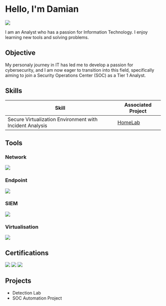 # Hello, I'm Damian
<a href="https://www.linkedin.com/in/damian-siebel/"><img src="https://img.shields.io/badge/-LinkedIn-0072b1?&style=for-the-badge&logo=linkedin&logoColor=white" /></a>

I am an Analyst who has a passion for Information Technology. I enjoy learning new tools and solving problems.

## Objective

My personaly journey in IT has led me to develop a passion for cybersecurity, and I am now eager to transition into this field, specifically aiming to join a Security Operations Center (SOC) as a Tier 1 Analyst.

## Skills

| Skill                                         | Associated Project         |
|-----------------------------------------------|----------------------------|
| Secure Virtualization Environment with Incident Analysis          | <a href="https://github.com/MightyExodia/Cybersecurity-HomeLab">HomeLab</a>|


## Tools

### Network
<div>
    <img src="https://img.shields.io/badge/-Wireshark-1679A7?&style=for-the-badge&logo=Wireshark&logoColor=white" />

</div>

### Endpoint
<div>
    <img src="https://img.shields.io/badge/-Microsoft_Defender_for_Endpoint-00A4EF?&style=for-the-badge&logo=Microsoft&logoColor=white" />
    
</div>

### SIEM
<div>
    <img src="https://img.shields.io/badge/-Splunk-000000?&style=for-the-badge&logo=Splunk&logoColor=white" />
    
</div>

### Virtualisation
<div>
    <img src="https://img.shields.io/badge/-VirtualBox-183A61?style=for-the-badge&logo=virtualbox&logoColor=white" />
    
</div>

## Certifications
<div>
<img src="https://img.shields.io/badge/-Security%2B-FF0000?&style=for-the-badge&logo=CompTIA&logoColor=white" />
<img src="https://img.shields.io/badge/-Network%2B-007ACC?&style=for-the-badge&logo=CompTIA&logoColor=white" />
<img src="https://img.shields.io/badge/Microsoft%20Azure%20Fundamentals-4D4D4D?&style=for-the-badge&logo=Microsoft&logoColor=white" />

</div>

## Projects
- Detection Lab
- SOC Automation Project
